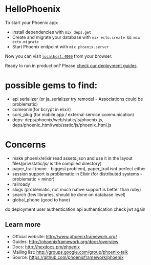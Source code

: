 # HelloPhoenix

To start your Phoenix app:

  * Install dependencies with `mix deps.get`
  * Create and migrate your database with `mix ecto.create && mix ecto.migrate`
  * Start Phoenix endpoint with `mix phoenix.server`

Now you can visit [`localhost:4000`](http://localhost:4000) from your browser.

Ready to run in production? Please [check our deployment guides](http://www.phoenixframework.org/docs/deployment).

# possible gems to find:
- api serializer (or ja_serializer try remodel - Associations could be problematic)
- comeonin(for bcrypt in elixir)
- cors_plug (for mobile app / external service communication)
- deps: deps/phoenix/web/static/js/phoenix.js, deps/phoenix_html/web/static/js/phoenix_html.js

# Concerns
- make phoenix/elixir read assets.json and use it in the layout files(priv/static/js/ is the compiled directory)
- paper_trail (none - biggest problem), paper_trail isnt perfect either
- session support is problematic in Elixir (for distributed systems - problematic = minor)
- railroady
- slugs (problematic, not much native support is better than ruby)
- search (few libraries, should be done on database level)
- global_phone (good to have)

do deployment
user authentication
api authentication
check jwt again

## Learn more

  * Official website: http://www.phoenixframework.org/
  * Guides: http://phoenixframework.org/docs/overview
  * Docs: http://hexdocs.pm/phoenix
  * Mailing list: http://groups.google.com/group/phoenix-talk
  * Source: https://github.com/phoenixframework/phoenix

